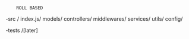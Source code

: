         ROLL BASED
-src /
   index.js/
   models/
   controllers/
   middlewares/
   services/
   utils/
   config/

-tests /[later]
